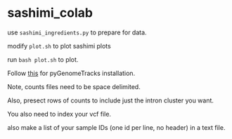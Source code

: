 # sashimi_colab


use `sashimi_ingredients.py` to prepare for data.

modify `plot.sh` to plot sashimi plots

run `bash plot.sh` to plot. 


Follow [this](https://github.com/Zepeng-Mu/pyGenomeTracks/tree/master) for pyGenomeTracks installation.

Note, counts files need to be space delimited. 

Also, presect rows of counts to include just the intron cluster you want. 

You also need to index your vcf file. 

also make a list of your sample IDs (one id per line, no header) in a text file.

